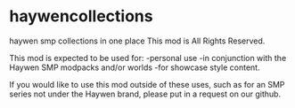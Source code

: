 # haywencollections
haywen smp collections in one place
This mod is All Rights Reserved.

This mod is expected to be used for: -personal use -in conjunction with the Haywen SMP modpacks and/or worlds -for showcase style content.

If you would like to use this mod outside of these uses, such as for an SMP series not under the Haywen brand, please put in a request on our github.
